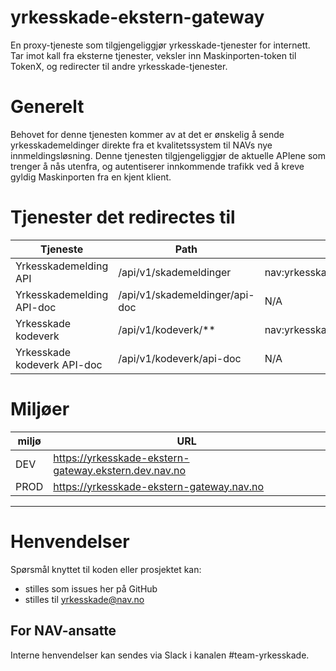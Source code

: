 # yrkesskade-ekstern-gateway
En proxy-tjeneste som tilgjengeliggjør yrkesskade-tjenester for internett. Tar imot kall fra eksterne tjenester, veksler inn Maskinporten-token til TokenX, og redirecter til andre yrkesskade-tjenester.

# Generelt
Behovet for denne tjenesten kommer av at det er ønskelig å sende yrkesskademeldinger direkte fra et kvalitetssystem til NAVs nye innmeldingsløsning.
Denne tjenesten tilgjengeliggjør de aktuelle APIene som trenger å nås utenfra, og autentiserer innkommende trafikk ved å kreve gyldig Maskinporten fra en kjent klient.

# Tjenester det redirectes til

| Tjeneste                    | Path                           | Scope                             |
|-----------------------------|--------------------------------|-----------------------------------|
| Yrkesskademelding API       | /api/v1/skademeldinger         | nav:yrkesskade:skademelding.write |
| Yrkesskademelding API-doc   | /api/v1/skademeldinger/api-doc | N/A                               |
| Yrkesskade kodeverk         | /api/v1/kodeverk/**            | nav:yrkesskade:kodeverk.read      |
| Yrkesskade kodeverk API-doc | /api/v1/kodeverk/api-doc       | N/A                               |

# Miljøer
| miljø | URL                                                   |
|-------|-------------------------------------------------------|
| DEV   | https://yrkesskade-ekstern-gateway.ekstern.dev.nav.no |
| PROD  | https://yrkesskade-ekstern-gateway.nav.no             |

---

# Henvendelser

Spørsmål knyttet til koden eller prosjektet kan:
- stilles som issues her på GitHub
- stilles til yrkesskade@nav.no

## For NAV-ansatte

Interne henvendelser kan sendes via Slack i kanalen #team-yrkesskade.